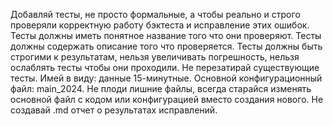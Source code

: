 Добавляй тесты, не просто формальные, а чтобы реально и строго проверяли корректную работу бэктеста и исправление этих ошибок.
Тесты должны иметь понятное название того что они проверяют. Тесты должны содержать описание того что проверяется. Тесты должны быть строгими к результатам, нельзя увеличивать погрешность, нельзя ослаблять тесты чтобы они проходили. Не перезатирай существующие тесты.
Имей в виду: данные 15-минутные. Основной конфигурационный файл: main_2024.
Не плоди лишние файлы, всегда старайся изменять основной файл с кодом или конфигурацией вместо создания нового.
Не создавай .md отчет о результатах исправлений.